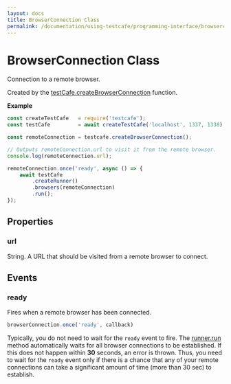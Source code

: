 ```yaml
---
layout: docs
title: BrowserConnection Class
permalink: /documentation/using-testcafe/programming-interface/browserconnection.html
---
```

# BrowserConnection Class

Connection to a remote browser.

Created by the [testCafe.createBrowserConnection](testcafe.md#createbrowserconnection) function.

**Example**

```js
const createTestCafe   = require('testcafe');
const testCafe         = await createTestCafe('localhost', 1337, 1338);

const remoteConnection = testcafe.createBrowserConnection();

// Outputs remoteConnection.url to visit it from the remote browser.
console.log(remoteConnection.url);

remoteConnection.once('ready', async () => {
    await testCafe
        .createRunner()
        .browsers(remoteConnection)
        .run();
});
```

## Properties

### url

String. A URL that should be visited from a remote browser to connect.

## Events

### ready

Fires when a remote browser has been connected.

```js
browserConnection.once('ready', callback)
```

Typically, you do not need to wait for the `ready` event to fire.
The [runner.run](runner.md#run) method automatically waits for all browser connections to be established.
If this does not happen within **30** seconds, an error is thrown.
Thus, you need to wait for the `ready` event only if there is a chance that any of your remote connections can take a significant amount of time (more than 30 sec) to establish.